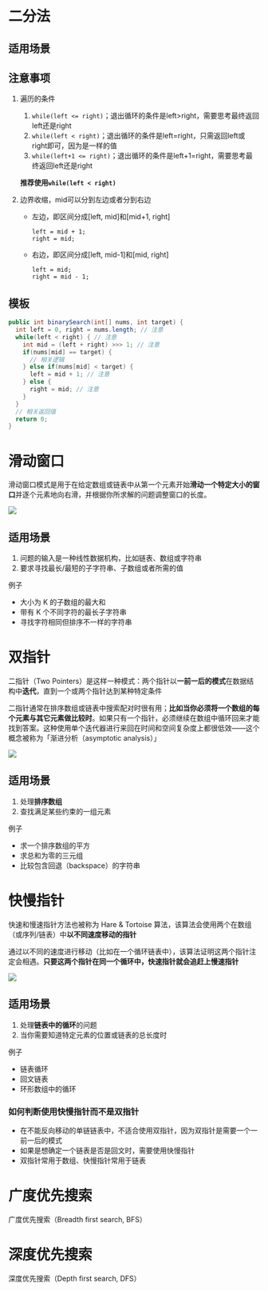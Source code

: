 # 二分法

## 适用场景

## 注意事项

1. 遍历的条件

   1. `while(left <= right)`；退出循环的条件是left>right，需要思考最终返回left还是right
   2. `while(left < right)`；退出循环的条件是left=right，只需返回left或right即可，因为是一样的值
   3. `while(left+1 <= right)`；退出循环的条件是left+1=right，需要思考最终返回left还是right

   **推荐使用`while(left < right)`**

2. 边界收缩，mid可以分到左边或者分到右边

   - 左边，即区间分成[left, mid]和[mid+1, right]

     ```
     left = mid + 1;
     right = mid;
     ```

   - 右边，即区间分成[left, mid-1]和[mid, right]

     ```
     left = mid;
     right = mid - 1;
     ```

     

## 模板

```java
public int binarySearch(int[] nums, int target) {
  int left = 0, right = nums.length; // 注意
  while(left < right) { // 注意
    int mid = (left + right) >>> 1; // 注意
    if(nums[mid] == target) {
      // 相关逻辑
    } else if(nums[mid] < target) {
      left = mid + 1; // 注意
    } else {
      right = mid; // 注意
    }
  }
  // 相关返回值
  return 0;
}
```



# 滑动窗口

滑动窗口模式是用于在给定数组或链表中从第一个元素开始**滑动一个特定大小的窗口**并逐个元素地向右滑，并根据你所求解的问题调整窗口的长度。

![](https://wingbun-notes-image.oss-cn-guangzhou.aliyuncs.com/images/20210816145253.png)

## 适用场景

1. 问题的输入是一种线性数据机构，比如链表、数组或字符串
2. 要求寻找最长/最短的子字符串、子数组或者所需的值

例子

- 大小为 K 的子数组的最大和
- 带有 K 个不同字符的最长子字符串
- 寻找字符相同但排序不一样的字符串



# 双指针

二指针（Two Pointers）是这样一种模式：两个指针以**一前一后的模式**在数据结构中**迭代**，直到一个或两个指针达到某种特定条件

二指针通常在排序数组或链表中搜索配对时很有用；**比如当你必须将一个数组的每个元素与其它元素做比较时**。如果只有一个指针，必须继续在数组中循环回来才能找到答案。这种使用单个迭代器进行来回在时间和空间复杂度上都很低效——这个概念被称为「渐进分析（asymptotic analysis）」

![](https://wingbun-notes-image.oss-cn-guangzhou.aliyuncs.com/images/20210816153450.png)

## 适用场景

1. 处理**排序数组**
2. 查找满足某些约束的一组元素

例子

- 求一个排序数组的平方
- 求总和为零的三元组
- 比较包含回退（backspace）的字符串



# 快慢指针

快速和慢速指针方法也被称为 Hare & Tortoise 算法，该算法会使用两个在数组（或序列/链表）中**以不同速度移动的指针**

通过以不同的速度进行移动（比如在一个循环链表中），该算法证明这两个指针注定会相遇。**只要这两个指针在同一个循环中，快速指针就会追赶上慢速指针**

![](https://wingbun-notes-image.oss-cn-guangzhou.aliyuncs.com/images/20210816155229.png)

## 适用场景

1. 处理**链表中的循环**的问题
2. 当你需要知道特定元素的位置或链表的总长度时

例子

- 链表循环
- 回文链表
- 环形数组中的循环

### 如何判断使用快慢指针而不是双指针

- 在不能反向移动的单链链表中，不适合使用双指针，因为双指针是需要一个一前一后的模式
- 如果是想确定一个链表是否是回文时，需要使用快慢指针
- 双指针常用于数组、快慢指针常用于链表



# 广度优先搜索

广度优先搜索（Breadth first search, BFS）

# 深度优先搜索

深度优先搜索（Depth first search, DFS）
